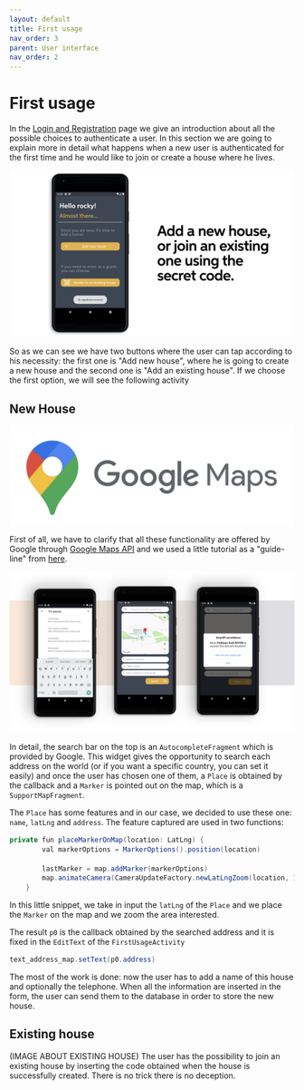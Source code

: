```yaml
---
layout: default
title: First usage
nav_order: 3
parent: User interface
nav_order: 2
---
```

#  First usage
In the [Login and Registration](https://sergiopicca.github.io/smartPi-app/pages/ui-auth.html) page we give an introduction about all the possible choices to authenticate a user.
In this section we are going to explain more in detail what happens when a new user is authenticated for the first time and he would like to join or create a house where he lives.

![Add house](../images/addHouse.jpeg)

So as we can see we have two buttons where the user can tap according to his necessity: the first one is "Add new house", where he is going to create a new house and the second one is "Add an existing house". If we choose the first option, we will see the following activity

## New House

![Google Maps](../images/google-maps.jpeg)

First of all, we have to clarify that all these functionality are offered by Google through [Google Maps API](https://developers.google.com/maps/documentation) and we used a little tutorial as a "guide-line" from [here](https://www.raywenderlich.com/230-introduction-to-google-maps-api-for-android-with-kotlin).

![Add house](../images/register-house.jpeg)

In detail, the search bar on the top is an ```AutocompleteFragment``` which is provided by Google. This widget gives the opportunity to search each address on the world (or if you want a specific country, you can set it easily) and once the user has chosen one of them, a ```Place``` is obtained by the callback and a ```Marker``` is pointed out on the map, which is a ```SupportMapFragment```.

The ```Place``` has some features and in our case, we decided to use these one: ```name```, ```latLng``` and ```address```. The feature captured are used in two functions:

```java
private fun placeMarkerOnMap(location: LatLng) {
        val markerOptions = MarkerOptions().position(location)

        lastMarker = map.addMarker(markerOptions)
        map.animateCamera(CameraUpdateFactory.newLatLngZoom(location, 18f))
    }
```
In this little snippet, we take in input the ```latLng``` of the ```Place``` and we place the ```Marker``` on the map and we zoom the area interested.

The result ```p0``` is the callback obtained by the searched address and it is fixed in the ```EditText``` of the ```FirstUsageActivity```

```java
text_address_map.setText(p0.address)
```
The most of the work is done: now the user has to add a name of this house and optionally the telephone.
When all the information are inserted in the form, the user can send them to the database in order to store the new house.

## Existing house
(IMAGE ABOUT EXISTING HOUSE)
The user has the possibility to join an existing house by inserting the code obtained when the house is successfully created. There is no trick there is no deception.
